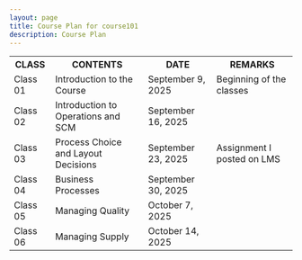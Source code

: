 ```yaml
---
layout: page
title: Course Plan for course101
description: Course Plan
---
```


<table>
  <tr>
    <th>CLASS</th>
    <th>CONTENTS</th>
    <th>DATE</th>
    <th>REMARKS</th>
  </tr>
  <tr>
    <td>Class 01</td>
    <td>Introduction to the Course </td>
    <td>September 9, 2025</td>
    <td>Beginning of the classes</td>
  </tr>
  <tr>
    <td>Class 02</td>
    <td>Introduction to Operations and SCM</td>
    <td>September 16, 2025</td>
    <td></td>
  </tr>
  <tr>
    <td>Class 03</td>
    <td>Process Choice and Layout Decisions </td>
    <td>September 23, 2025</td>
    <td>Assignment I posted on LMS</td>
  </tr>
  <tr>
    <td>Class 04</td>
    <td>Business Processes</td>
    <td>September 30, 2025 	</td>
    <td></td>
  </tr>
  <tr>
    <td>Class 05</td>
    <td>Managing Quality</td>
    <td>October 7, 2025</td>
    <td></td>
  </tr>
  <tr>
    <td>Class 06</td>
    <td>Managing Supply</td>
    <td>October 14, 2025</td>
  </tr>
</table>

